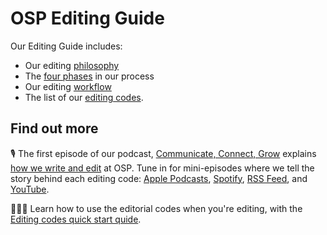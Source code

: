 # OSP Editing Guide

Our Editing Guide includes:

* Our editing [philosophy](editing-philosophy.md)
* The [four phases](editing-phases.md) in our process
* Our editing [workflow](editing-workflow.md)
* The list of our [editing codes](editing-codes.md).

## Find out more

🎙 The first episode of our podcast, [Communicate, Connect, Grow](https://www.youtube.com/channel/UCK1FgQnuVwknf_CWenjZSMw) explains [how we write and edit](https://openstrategypartners.com/how-we-write-and-edit-at-osp-podcast-s1e1) at OSP. Tune in for mini-episodes where we tell the story behind each editing code: <a href="https://podcasts.apple.com/podcast/id1571261382" target="_blank" class="b_link" rel="noreferrer">Apple Podcasts</a>, <a href="https://open.spotify.com/show/3JRgwdSRC8knAdkMrU6jOb" target="_blank" class="b_link" rel="noreferrer">Spotify</a>, <a href="https://feeds.buzzsprout.com/1759592.rss" target="_blank" class="b_link" rel="noreferrer">RSS Feed</a>, and <a href="https://www.youtube.com/channel/UCK1FgQnuVwknf_CWenjZSMw" target="_blank" class="b_link" rel="noreferrer">YouTube</a>.

👩🏼‍🎓 Learn how to use the editorial codes when you're editing, with the [Editing codes quick start quide](https://openstrategypartners.com/editing-codes-quick-start-guide).
